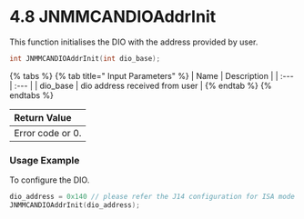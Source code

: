# 4.8	JNMMCANDIOAddrInit

This function initialises the DIO with the address provided by user.

```c
int JNMMCANDIOAddrInit(int dio_base);
```

{% tabs %}
{% tab title=" Input Parameters" %}
| Name | Description |
| :--- | :--- |
| dio\_base | dio address received from user |
{% endtab %}
{% endtabs %}

| Return Value |
| :--- |
| Error code or 0. |

### Usage Example

To configure the DIO.

```c
dio_address = 0x140 // please refer the J14 configuration for ISA mode
JNMMCANDIOAddrInit(dio_address);
```

